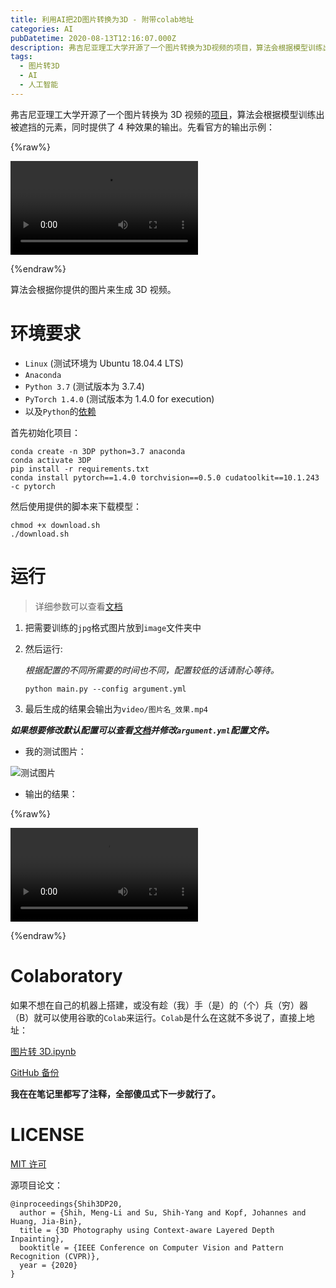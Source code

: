 ```yaml
---
title: 利用AI把2D图片转换为3D - 附带colab地址
categories: AI
pubDatetime: 2020-08-13T12:16:07.000Z
description: 弗吉尼亚理工大学开源了一个图片转换为3D视频的项目，算法会根据模型训练出被遮挡的元素，同时提供了4种效果的输出。文中附带colab地址。
tags:
  - 图片转3D
  - AI
  - 人工智能
---
```


弗吉尼亚理工大学开源了一个图片转换为 3D 视频的[项目](https://github.com/vt-vl-lab/3d-photo-inpainting)，算法会根据模型训练出被遮挡的元素，同时提供了 4 种效果的输出。先看官方的输出示例：

<!--more-->

{%raw%}

<video src="https://image.2077tech.com/uploads/big/0cbe5085917a032ff3eec398f656d9de.mp4" controls="controls">放不了视频？你的浏览器太辣鸡了吧，赶紧换现代的浏览器。</video>

{%endraw%}

算法会根据你提供的图片来生成 3D 视频。

# 环境要求

- `Linux` (测试环境为 Ubuntu 18.04.4 LTS)
- `Anaconda`
- `Python 3.7` (测试版本为 3.7.4)
- `PyTorch 1.4.0` (测试版本为 1.4.0 for execution)
- 以及`Python`的[依赖](https://github.com/vt-vl-lab/3d-photo-inpainting/blob/master/requirements.txt)

首先初始化项目：

```shell
conda create -n 3DP python=3.7 anaconda
conda activate 3DP
pip install -r requirements.txt
conda install pytorch==1.4.0 torchvision==0.5.0 cudatoolkit==10.1.243 -c pytorch
```

然后使用提供的脚本来下载模型：

```shell
chmod +x download.sh
./download.sh
```

# 运行

> 详细参数可以查看[文档](https://github.com/vt-vl-lab/3d-photo-inpainting/blob/master/DOCUMENTATION.md)

1. 把需要训练的`jpg`格式图片放到`image`文件夹中

2. 然后运行:

   _根据配置的不同所需要的时间也不同，配置较低的话请耐心等待。_

   ```shell
   python main.py --config argument.yml
   ```

3. 最后生成的结果会输出为`video/图片名_效果.mp4`

**_如果想要修改默认配置可以查看[文档](https://github.com/vt-vl-lab/3d-photo-inpainting/blob/master/DOCUMENTATION.md)并修改`argument.yml`配置文件。_**

- 我的测试图片：

![测试图片](https://image.2077tech.com/uploads/big/1db66649060cd9471b9ef7a151bb0e87.jpg)

- 输出的结果：

{%raw%}

<video src="https://image.2077tech.com/uploads/big/9e6e25cf434ddb0fc0eaaac5135ac9ba.mp4" controls="controls">放不了视频？你的浏览器太辣鸡了吧，赶紧换现代的浏览器。</video>

{%endraw%}

# Colaboratory

如果不想在自己的机器上搭建，或没有趁（我）手（是）的（个）兵（穷）器（B）就可以使用谷歌的`Colab`来运行。`Colab`是什么在这就不多说了，直接上地址：

[图片转 3D.ipynb](https://colab.research.google.com/drive/111gGcNeuk9xmcBom3WIODGzB6wqsX51d?usp=sharing)

[GitHub 备份](https://github.com/liunnn1994/my-colab)

**我在在笔记里都写了注释，全部傻瓜式下一步就行了。**

# LICENSE

[MIT 许可](https://github.com/vt-vl-lab/3d-photo-inpainting/blob/master/LICENSE)

源项目论文：

```
@inproceedings{Shih3DP20,
  author = {Shih, Meng-Li and Su, Shih-Yang and Kopf, Johannes and Huang, Jia-Bin},
  title = {3D Photography using Context-aware Layered Depth Inpainting},
  booktitle = {IEEE Conference on Computer Vision and Pattern Recognition (CVPR)},
  year = {2020}
}
```
